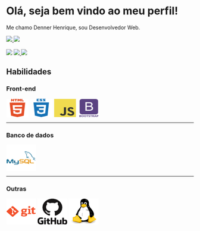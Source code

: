 # Olá, seja bem vindo ao meu perfil!
Me chamo Denner Henrique, sou Desenvolvedor Web.

<div>
 <a href="https://github.com/DennerH">
 <img height="180em" src="https://github-readme-stats.vercel.app/api?username=DennerH&show_icons=true&theme=dark&include_all_commits=true&count_private=true"/>
 <img height="180em" src="https://github-readme-stats.vercel.app/api/top-langs/?username=DennerH&layout=compact&langs_count=7&theme=dark"/>
</div> <br>

  <div>
   <a href="https://www.linkedin.com/in/dennerhcrodrigues/" target="_blank"><img src="https://img.shields.io/badge/-LinkedIn-%230077B5?style=for-the-badge&logo=linkedin&logoColor=white" target="_blank"></a> 
   <a href="https://api.whatsapp.com/send?phone=5511942950241" target="_blank"><img src="https://img.shields.io/badge/WhatsApp-25D366?style=for-the-badge&logo=whatsapp&logoColor=white"</a>
     <a href="https://instagram.com/dede_hc" target="_blank"><img src="https://img.shields.io/badge/-instagram-%230077B5?style=for-the-badge&logo=instagram&logoColor=white&color=8742b7" target="_blank"></a></div>
    
## Habilidades

   ### Front-end

<div>
  <img title="HTML5" height="50" width="60" align="center" src="https://github.com/devicons/devicon/blob/master/icons/html5/html5-plain-wordmark.svg"/>
  <img title="CSS3" height="50" width="60" align="center" src="https://github.com/devicons/devicon/blob/master/icons/css3/css3-plain-wordmark.svg"/>
  <img title="JavaScript" height="50" width="60" align="center" src="https://github.com/devicons/devicon/blob/master/icons/javascript/javascript-original.svg"/>
 <img title="Bootstrap" height="50" width="60" align="center" src="https://github.com/devicons/devicon/blob/master/icons/bootstrap/bootstrap-plain-wordmark.svg"/>
</div><hr>
   
   ### Banco de dados
    
<div>
  <img title="MySQL" height="70" width="80" align="center" src="https://github.com/devicons/devicon/blob/master/icons/mysql/mysql-original-wordmark.svg"/>
 </div><hr>
   
   ### Outras
    
<div>
 <img title="Git" height="70" width="80" align="center" src="https://github.com/devicons/devicon/blob/master/icons/git/git-plain-wordmark.svg"/>
  <img title="GitHub" height="70" width="80" align="center" src="https://github.com/devicons/devicon/blob/master/icons/github/github-original-wordmark.svg"/>
  <img title="Servidores Linux" height="70" width="80" align="center" src="https://github.com/devicons/devicon/blob/master/icons/linux/linux-original.svg"/>
</div>
